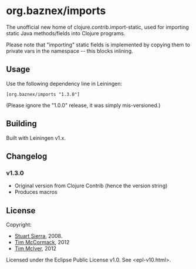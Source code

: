 # org.baznex/imports

The unofficial new home of clojure.contrib.import-static,
used for importing static Java methods/fields into Clojure programs.

Please note that "importing" static fields is implemented by copying
them to private vars in the namespace -- this blocks inlining.

## Usage

Use the following dependency line in Leiningen:

    [org.baznex/imports "1.3.0"]

(Please ignore the "1.0.0" release, it was simply mis-versioned.)

## Building

Built with Leiningen v1.x.

## Changelog

### v1.3.0
* Original version from Clojure Contrib (hence the version string)
* Produces macros

## License

Copyright:

* [Stuart Sierra](http://stuartsierra.com/), 2008.
* [Tim McCormack](http://www.brainonfire.net/), 2012
* [Tim McIver](http://timmciver.com/), 2012

Licensed under the Eclipse Public License v1.0. See <epl-v10.html>.

